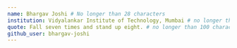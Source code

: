```yaml
---
name: Bhargav Joshi # No longer than 28 characters
institution: Vidyalankar Institute of Technology, Mumbai # no longer than 58 characters
quote: Fall seven times and stand up eight. # no longer than 100 characters, avoid using quotes(") to guarantee the format remains the same.
github_user: bhargav-joshi
---
```

